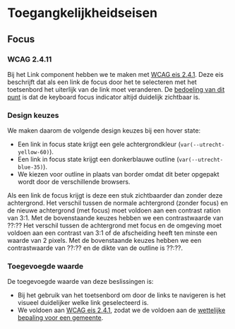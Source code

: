 <!-- @license CC0-1.0 -->

<!-- markdownlint-disable MD033 -->

# Toegangkelijkheidseisen

## Focus

### WCAG 2.4.11

Bij het Link component hebben we te maken met [WCAG eis 2.4.1](https://www.w3.org/TR/WCAG22/#focus-appearance-minimum). Deze eis beschrijft dat als een link de focus door het te selecteren met het toetsenbord het uiterlijk van de link moet veranderen. De [bedoeling van dit punt](https://www.w3.org/WAI/WCAG22/Understanding/focus-appearance-minimum.html#intent) is dat de keyboard focus indicator altijd duidelijk zichtbaar is.

### Design keuzes

We maken daarom de volgende design keuzes bij een hover state:

- Een link in focus state krijgt een gele achtergrondkleur (`var(--utrecht-yellow-60)`).
- Een link in focus state krijgt een donkerblauwe outline (`var(--utrecht-blue-35)`).
- We kiezen voor outline in plaats van border omdat dit beter opgepakt wordt door de verschillende browsers.

Als een link de focus krijgt is deze een stuk zichtbaarder dan zonder deze achtergrond. Het verschil tussen de normale achtergrond (zonder focus) en de nieuwe achtergrond (met focus) moet voldoen aan een contrast ration van 3:1. Met de bovenstaande keuzes hebben we een contrastwaarde van ??:??
Het verschil tussen de achtergrond met focus en de omgeving moet voldoen aan een contrast van 3:1 of de afscheiding heeft ten minste een waarde van 2 pixels. Met de bovenstaande keuzes hebben we een contrastwaarde van ??:?? en de dikte van de outline is ??:??.

### Toegevoegde waarde

De toegevoegde waarde van deze beslissingen is:

- Bij het gebruik van het toetsenbord om door de links te navigeren is het visueel duidelijker welke link geselecteerd is.
- We voldoen aan [WCAG eis 2.4.1](https://www.w3.org/TR/WCAG22/#focus-appearance-minimum), zodat we de voldoen aan de [wettelijke bepaling voor een gemeente](https://wcag.nl/wat-is-wcag/wet--en-regelgeving).
